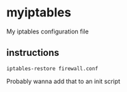 myiptables
==========

My iptables configuration file

## instructions

`iptables-restore firewall.conf`

Probably wanna add that to an init script
